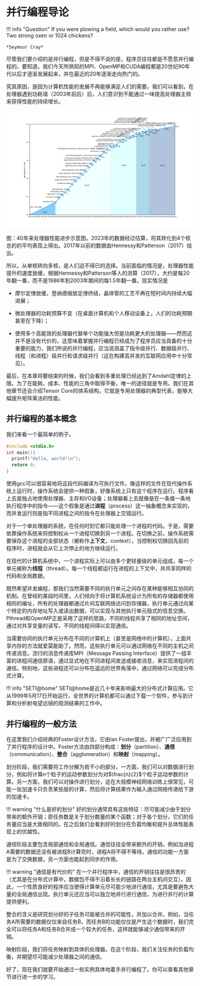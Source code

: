 # 并行编程导论

!!! info "Question"
    If you were plowing a field, which would you rather use? Two strong oxen or 1024 chickens?

    *Seymour Cray*

尽管我们要介绍的是并行编程，但是不得不说的是，程序员往往都是不愿意并行编程的。要知道，我们今天所熟知的MPI、OpenMP和CUDA编程都是20世纪90年代以后才逐渐发展起来，并在最近的20年逐渐走向热门的。

究其原因，是因为计算机性能的发展不再能够满足人们的需要。我们可以看到，在处理器遇到功耗墙（2003年前后）后，人们意识到不能通过一味提高处理器主频来获得性能的持续增长。

![40年来处理器性能进步示意图。](./images/intro-cpuperf.svg)

图：40年来处理器性能进步示意图。2023年的数据经过估算，将其转化到4个核总的的平均表现上得出。2017年以前的数据由Hennessy和Patterson（2017）给出。

所以，从单核转向多核，是人们迫不得已的选择。当前面临的情况是，处理器性能提升的速度放缓，根据Hennessy和Patterson等人的测算（2017），大约是每20年翻一番，而不是1986年到2003年期间的每1.5年翻一番。现实情况是

- 摩尔定律放缓，登纳德缩放定律终结，晶体管的工艺不再在短时间内持续大幅进展；

- 微处理器的功耗预算不变（在桌面计算机和个人移动设备上，人们的功耗预期甚至在下降）；

- 使用多个高能效的处理器代替单个功能强大但是功耗更大的处理器——然而这并不是没有代价的，这意味着掌握并行编程已经成为了程序员应当具备的十分重要的能力，我们所说的并行编程，应当说涵盖了指令级并行、数据级并行、线程（和进程）级并行和请求级并行（这在构建高并发的互联网应用中十分常见）。

最后，在本章将要结束的时候，我们会看到多重处理已经达到了Amdahl定律的上限。为了在能耗、成本、性能的三角中取得平衡，唯一的途径就是专用。我们在其他章节还会介绍Tensor Core的体系结构，它就是专用处理器的典型代表，能够大幅提升矩阵乘法的性能。

## 并行编程的基本概念

我们来看一个最简单的例子。

```c
#include <stdio.h>
int main(){
  printf("Hello, world!\n");
  return 0;
}
```

使用gcc可以很容易地将这段代码编译为可执行文件。像这样的文件在现代操作系统上运行时，操作系统会提供一种假象，好像系统上只有这个程序在运行。程序看上去是独占地使用处理器、主存和I/O设备；处理器看上去就像是在一条接一条地执行程序中的指令——这个假象是通过**进程**（process）这一抽象概念来实现的，而并发运行则是指不同进程之间的指令在处理器上交错运行。

对于一个单处理器的系统，在任何时刻它都只能处理一个进程的代码。于是，需要依靠操作系统来将控制权从一个进程切换到另一个进程。在切换之前，操作系统需要保存这个进程的全部状态（被称作**上下文**，context），当控制权切换回先前的程序时，进程就会从它上次停止的地方继续运行。

在现代的计算机系统中，一个进程实际上可以由多个更轻量级的单元组成，每一个单元被称为**线程**（thread）。每一个线程都运行在进程的上下文中，并共享同样的代码和全局数据。

既然希望并发编程，那我们当然需要不同的执行单元之间存在某种能够相互协同的机制。在曾经的某段时间里，人们倾向于将计算机系统设计为所有的存储器都使用相同的编址，所有的处理器都通过片间互联网络访问到存储器，执行单元通过向某个特定的内存地址写入或读出数据，可以实现与其他执行单元隐式的信息交换。Pthread和OpenMP正是采用了这样的思路，不同的线程共享了相同的地址空间，通过对共享变量的读写，不同的线程间得以实现通信。

当需要协同的执行单元分布在不同的计算机上（甚至是网络中的计算机），上面共享内存的方法就爱莫能助了。然而，这些执行单元可以通过网络在不同的主机之间传递消息。流行的消息传递库MPI（Message Passing Interface）提供了一组丰富的进程间通信原语，通过显式地在不同进程间发送或接收消息，来实现进程间的通信。特别地，这些进程还可以分布在遥远的世界角落中，通过网络可以完成分布式计算。

!!! info "SETI@home"
    SETI@home是近几十年来影响最大的分布式计算应用。它从1999年5月17日开始运行，全世界的计算机都可以通过下载一个软件，参与到计算和分析射电望远镜的观测结果的工作中。

## 并行编程的一般方法

在这里我们介绍经典的Foster设计方法，它由lan Foster提出，并被广广泛应用到了并行程序的设计中。Foster方法由四部分构成：**划分**（partition）、**通信**（communication）、**整合**（agglomeration）和**映射**（mapping）。

划分阶段，我们需要将工作分解为若干小的部分。一方面，我们可以对数据进行划分，例如将计算$n$个粒子的运动参数划分为对$\frac{n}{2}$个粒子运动参数的计算。另一方面，我们可以对操作进行划分，这在大规模神经网络训练上很常见，可能一张加速卡只负责某些层的计算，然后将计算结果作为输入通过网络传递给下游的加速卡。

!!! warning "什么是好的划分"
    好的划分通常具有这些特征：尽可能减少由于划分带来的额外开销；原任务数是关于划分数量的某个函数；对于各个划分，它们的任务量应当是大致相同的。在之后我们会看到好的划分在负载均衡和提升总体性能表现上的优越性。

通信阶段主要包含局部通信和全局通信。通信往往会带来额外的开销，例如当进程A需要的数据还没有被进程B计算完时，进程A将不得不等待。通信的功能一方面是为了交换数据，另一方面也能起到同步的作用。

!!! warning "通信是有代价的"
    在一个并行程序中，通信的开销往往是很昂贵的（尤其是在分布式计算中，数据包不得不沿着长长的链路在两台主机间交互）。因此，一个性质良好的程序应当使得计算单元尽可能少地进行通信，尤其是要避免大量的全局通信出现。执行单元还应当可以独立地并行进行通信，为进行并行的计算提供便利。

整合的含义是研究划分好的子任务可能被合并的可能性，并加以合并。例如，当任务A所需要的数据仅仅来自任务B，而任务B的功能仅仅是产生这个数据时，我们完全可以将任务A和任务B合并成一个较大的任务，这样就能够减少通信带来的开销。

映射阶段，我们将任务映射到具体的处理器。在这个阶段，我们关注任务的负载均衡，并期望尽可能减少处理器之间的通信。

好了，现在我们就要开始通过一些实例具体地着手并行编程了。你可以查看其他章节进行进一步的学习。
